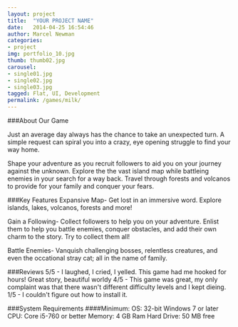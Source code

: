 ```yaml
---
layout: project
title:  "YOUR PROJECT NAME"
date:   2014-04-25 16:54:46
author: Marcel Newman
categories:
- project
img: portfolio_10.jpg
thumb: thumb02.jpg
carousel:
- single01.jpg
- single02.jpg
- single03.jpg
tagged: Flat, UI, Development
permalink: /games/milk/
---
```

###About Our Game

Just an average day always has the chance to take an unexpected turn. A simple request can spiral you into a crazy, eye opening struggle to find your way home.

Shape your adventure as you recruit followers to aid you on your journey against the unknown. Explore the the vast island map while battleing enemies in your search for a way back. Travel through forests and volcanos to provide for your family and conquer your fears.

###Key Features
Expansive Map- Get lost in an immersive word. Explore islands, lakes, volcanos, forests and more!

Gain a Following- Collect followers to help you on your adventure. Enlist them to help you battle enemies, conquer obstacles, and add their own charm to the story. Try to collect them all!

Battle Enemies- Vanquish challenging bosses, relentless creatures, and even the occational stray cat; all in the name of family.

###Reviews
5/5 - I laughed, I cried, I yelled. This game had me hooked for hours! Great story, beautiful worldy
4/5 - This game was great, my only complaint was that there wasn't different difficulty levels and I kept dieing.
1/5 - I couldn't figure out how to install it.

###System Requirements
####Minimum:
OS: 32-bit Windows 7 or later
CPU: Core i5-760 or better
Memory: 4 GB Ram
Hard Drive: 50 MB free
